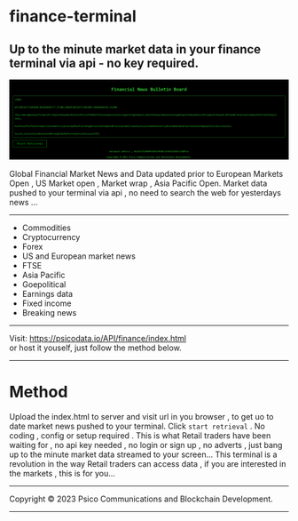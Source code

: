 # finance-terminal

Up to the minute market data in your finance terminal via api - no key required.
-----------------------------------------------------------------------------------------------------------------------------------------------------------------------------------------
![finance-terminal](terminal.png)

Global Financial Market News and Data updated prior to European Markets Open , US Market open , Market wrap , Asia Pacific Open.
Market data pushed to your terminal via api , no need to search the web for yesterdays news ...

__________________________________________________________________________________________________________________________________________________________________________________________
* Commodities
* Cryptocurrency
* Forex
* US and European market news
* FTSE
* Asia Pacific
* Goepolitical
* Earnings data
* Fixed income
* Breaking news
******************************************************************************************************************************************************************************************  
 Visit:  https://psicodata.io/API/finance/index.html  
 or host it youself, just follow the method below. 
******************************************************************************************************************************************************************************************
# Method 
Upload the index.html to server and visit url in you browser , to get uo to date market news pushed to your terminal.
Click ```start retrieval``` .
No coding , config or setup required . 
This is what Retail traders have been waiting for , no api key needed , no login or sign up , no adverts , just bang up to the minute market data streamed to your screen...
This terminal is a revolution in the way Retail traders can access data , if you are interested in the markets , this is for you...
*****************************************************************************************************************************************************************************************
Copyright © 2023 Psico Communications and Blockchain Development.
__________________________________________________________________________________________________________________________________________________________________________________________
